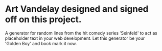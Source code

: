 # Art Vandelay designed and signed off on this project.
A generator for random lines from the hit comedy series 'Seinfeld' to act as placeholder text in your web development. Let this generator be your 'Golden Boy' and book mark it now.
